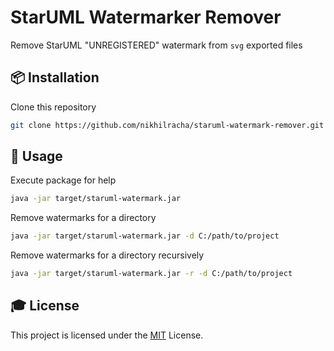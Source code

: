 # StarUML Watermarker Remover

Remove StarUML "UNREGISTERED" watermark from `svg` exported files

## 📦 Installation

Clone this repository
```bash
git clone https://github.com/nikhilracha/staruml-watermark-remover.git
```

## 🚿  Usage

Execute package for help
```bash
java -jar target/staruml-watermark.jar
```

Remove watermarks for a directory
```bash
java -jar target/staruml-watermark.jar -d C:/path/to/project
```

Remove watermarks for a directory recursively
```bash
java -jar target/staruml-watermark.jar -r -d C:/path/to/project
```


## 🎓 License
This project is licensed under the [MIT](LICENSE) License.